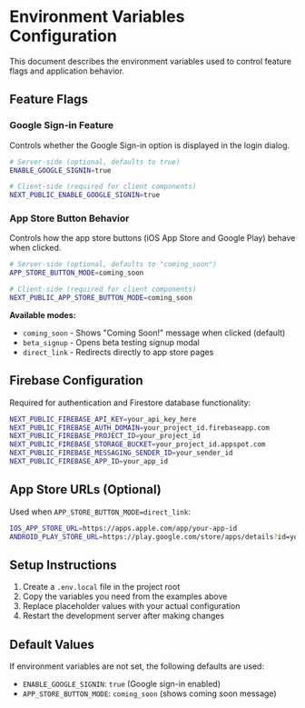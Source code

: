 # Environment Variables Configuration

This document describes the environment variables used to control feature flags and application behavior.

## Feature Flags

### Google Sign-in Feature
Controls whether the Google Sign-in option is displayed in the login dialog.

```bash
# Server-side (optional, defaults to true)
ENABLE_GOOGLE_SIGNIN=true

# Client-side (required for client components)
NEXT_PUBLIC_ENABLE_GOOGLE_SIGNIN=true
```

### App Store Button Behavior
Controls how the app store buttons (iOS App Store and Google Play) behave when clicked.

```bash
# Server-side (optional, defaults to "coming_soon")
APP_STORE_BUTTON_MODE=coming_soon

# Client-side (required for client components)
NEXT_PUBLIC_APP_STORE_BUTTON_MODE=coming_soon
```

**Available modes:**
- `coming_soon` - Shows "Coming Soon!" message when clicked (default)
- `beta_signup` - Opens beta testing signup modal
- `direct_link` - Redirects directly to app store pages

## Firebase Configuration

Required for authentication and Firestore database functionality:

```bash
NEXT_PUBLIC_FIREBASE_API_KEY=your_api_key_here
NEXT_PUBLIC_FIREBASE_AUTH_DOMAIN=your_project_id.firebaseapp.com
NEXT_PUBLIC_FIREBASE_PROJECT_ID=your_project_id
NEXT_PUBLIC_FIREBASE_STORAGE_BUCKET=your_project_id.appspot.com
NEXT_PUBLIC_FIREBASE_MESSAGING_SENDER_ID=your_sender_id
NEXT_PUBLIC_FIREBASE_APP_ID=your_app_id
```

## App Store URLs (Optional)

Used when `APP_STORE_BUTTON_MODE=direct_link`:

```bash
IOS_APP_STORE_URL=https://apps.apple.com/app/your-app-id
ANDROID_PLAY_STORE_URL=https://play.google.com/store/apps/details?id=your.package.name
```

## Setup Instructions

1. Create a `.env.local` file in the project root
2. Copy the variables you need from the examples above
3. Replace placeholder values with your actual configuration
4. Restart the development server after making changes

## Default Values

If environment variables are not set, the following defaults are used:
- `ENABLE_GOOGLE_SIGNIN`: `true` (Google sign-in enabled)
- `APP_STORE_BUTTON_MODE`: `coming_soon` (shows coming soon message) 